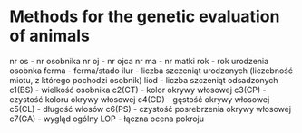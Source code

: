 # Methods for the genetic evaluation of animals
nr os	- nr osobnika
nr oj	- nr ojca
nr ma	- nr matki
rok	- rok urodzenia osobnka
ferma	- ferma/stado
ilur - liczba szczeniąt urodzonych (liczebność miotu, z którego pochodzi osobnik)
liod - liczba szczeniąt odsadzonych
c1(BS) - 	wielkość osobnika
c2(CT)	- kolor okrywy włosowej
c3(CP)	- czystość koloru okrywy włosowej
c4(CD) - gęstość okrywy włosowej
c5(CL)	- długość włosów
c6(PS) - czystość posrebrzenia okrywy włosowej
c7(GA) -	wygląd ogólny
LOP - 	łączna ocena pokroju
